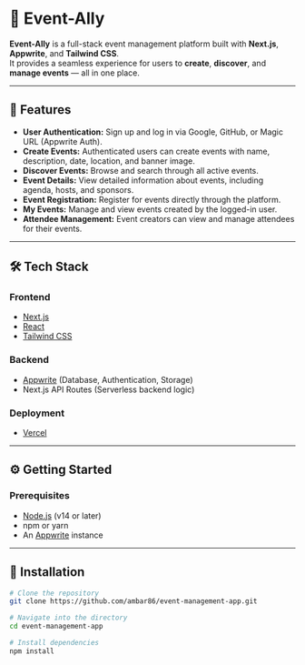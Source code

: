 # 🎉 Event-Ally

**Event-Ally** is a full-stack event management platform built with **Next.js**, **Appwrite**, and **Tailwind CSS**.  
It provides a seamless experience for users to **create**, **discover**, and **manage events** — all in one place.

---

## 🚀 Features

- **User Authentication:** Sign up and log in via Google, GitHub, or Magic URL (Appwrite Auth).  
- **Create Events:** Authenticated users can create events with name, description, date, location, and banner image.  
- **Discover Events:** Browse and search through all active events.  
- **Event Details:** View detailed information about events, including agenda, hosts, and sponsors.  
- **Event Registration:** Register for events directly through the platform.  
- **My Events:** Manage and view events created by the logged-in user.  
- **Attendee Management:** Event creators can view and manage attendees for their events.

---

## 🛠️ Tech Stack

### **Frontend**
- [Next.js](https://nextjs.org/)
- [React](https://react.dev/)
- [Tailwind CSS](https://tailwindcss.com/)

### **Backend**
- [Appwrite](https://appwrite.io/) (Database, Authentication, Storage)
- Next.js API Routes (Serverless backend logic)

### **Deployment**
- [Vercel](https://vercel.com/)

---

## ⚙️ Getting Started

### **Prerequisites**
- [Node.js](https://nodejs.org/) (v14 or later)
- npm or yarn
- An [Appwrite](https://appwrite.io/) instance

---

## 🧩 Installation

```bash
# Clone the repository
git clone https://github.com/ambar86/event-management-app.git

# Navigate into the directory
cd event-management-app

# Install dependencies
npm install
